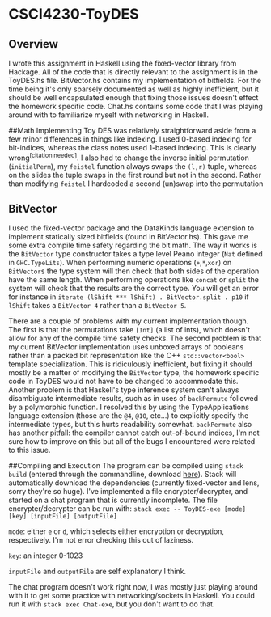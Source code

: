 # CSCI4230-ToyDES
## Overview
I wrote this assignment in Haskell using the fixed-vector library from Hackage.  All of the code that is directly relevant to the assignment is in the ToyDES.hs file.  BitVector.hs contains my implementation of bitfields.  For the time being it's only sparsely documented as well as highly inefficient, but it should be well encapsulated enough that fixing those issues doesn't effect the homework specific code.  Chat.hs contains some code that I was playing around with to familiarize myself with networking in Haskell.

##Math
Implementing Toy DES was relatively straightforward aside from a few minor differences in things like indexing.  I used 0-based indexing for bit-indices, whereas the class notes used 1-based indexing.  This is clearly wrong<sup>[citation needed]</sup>.  I also had to change the inverse initial permutation (`initialPerm`), my `feistel` function always swaps the `(l,r)` tuple, whereas on the slides the tuple swaps in the first round but not in the second.  Rather than modifying `feistel` I hardcoded a second (un)swap into the permutation

## BitVector
I used the fixed-vector package and the DataKinds language extension to implement statically sized bitfields (found in BitVector.hs).  This gave me some extra compile time safety regarding the bit math.  The way it works is the `BitVector` type constructor takes a type level Peano integer (`Nat` defined in `GHC.TypeLits`).  When performing numeric operations (`+`,`*`,`xor`) on `BitVector`s the type system will then check that both sides of the operation have the same length.  When performing operations like `concat` or `split` the system will check that the results are the correct type.  You will get an error for instance in `iterate (lShift *** lShift) . BitVector.split . p10` if `lShift` takes a `BitVector 4` rather than a `BitVector 5`.

There are a couple of problems with my current implementation though.  The first is that the permutations take `[Int]` (a list of ints), which doesn't allow for any of the compile time safety checks.  The second problem is that my current BitVector implementation uses unboxed arrays of booleans rather than a packed bit representation like the C++ `std::vector<bool>` template specialization.  This is ridiculously inefficient, but fixing it should mostly be a matter of modifying the `BitVector` type, the homework specific code in ToyDES would not have to be changed to accommodate this.  Another problem is that Haskell's type inference system can't always disambiguate intermediate results, such as in uses of `backPermute` followed by a polymorphic function.  I resolved this by using the TypeApplications language extension (those are the `@4`, `@10`, etc...) to explicitly specify the intermediate types, but this hurts readability somewhat.  `backPermute` also has another pitfall: the compiler cannot catch out-of-bound indices, I'm not sure how to improve on this but all of the bugs I encountered were related to this issue.

##Compiling and Execution
The program can be compiled using `stack build` (entered through the commandline, download [here](https://docs.haskellstack.org/en/stable/install_and_upgrade/)).  Stack will automatically download the dependencies (currently fixed-vector and lens, sorry they're so huge).  I've implemented a file encrypter/decrypter, and started on a chat program that is currently incomplete.  The file encrypter/decrypter can be run with:
```stack exec -- ToyDES-exe [mode] [key] [inputFile] [outputFile]```

`mode`: either `e` or `d`, which selects either encryption or decryption, respectively.  I'm not error checking this out of laziness.

`key`: an integer 0-1023

`inputFile` and `outputFile` are self explanatory I think.

The chat program doesn't work right now, I was mostly just playing around with it to get some practice with networking/sockets in Haskell.  You could run it with `stack exec Chat-exe`, but you don't want to do that.
